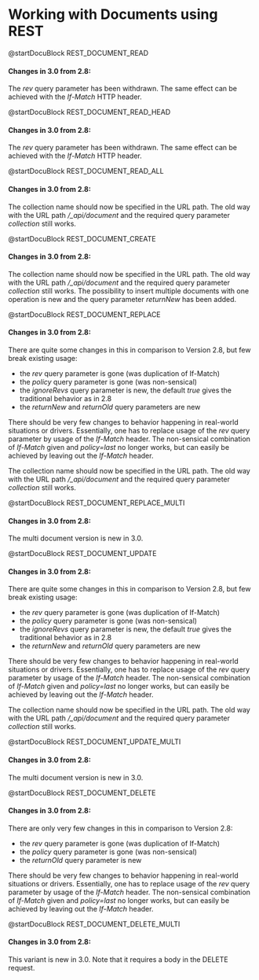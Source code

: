 Working with Documents using REST
=================================

<!-- avocadod/RestHandler/RestDocumentHandler.cpp -->
@startDocuBlock REST_DOCUMENT_READ

#### Changes in 3.0 from 2.8:

The *rev* query parameter has been withdrawn. The same effect can be
achieved with the *If-Match* HTTP header.

<!-- avocadod/RestHandler/RestDocumentHandler.cpp -->
@startDocuBlock REST_DOCUMENT_READ_HEAD

#### Changes in 3.0 from 2.8:

The *rev* query parameter has been withdrawn. The same effect can be
achieved with the *If-Match* HTTP header.

<!-- avocadod/RestHandler/RestDocumentHandler.cpp -->
@startDocuBlock REST_DOCUMENT_READ_ALL

#### Changes in 3.0 from 2.8:

The collection name should now be specified in the URL path. The old
way with the URL path */_api/document* and the required query parameter
*collection* still works.

<!-- avocadod/RestHandler/RestDocumentHandler.cpp -->
@startDocuBlock REST_DOCUMENT_CREATE

#### Changes in 3.0 from 2.8:

The collection name should now be specified in the URL path. The old
way with the URL path */_api/document* and the required query parameter
*collection* still works. The possibility to insert multiple documents
with one operation is new and the query parameter *returnNew* has been added.


<!-- avocadod/RestHandler/RestDocumentHandler.cpp -->
@startDocuBlock REST_DOCUMENT_REPLACE

#### Changes in 3.0 from 2.8:

There are quite some changes in this in comparison to Version 2.8, but
few break existing usage:

  - the *rev* query parameter is gone (was duplication of If-Match)
  - the *policy* query parameter is gone (was non-sensical)
  - the *ignoreRevs* query parameter is new, the default *true* gives 
    the traditional behavior as in 2.8
  - the *returnNew* and *returnOld* query parameters are new

There should be very few changes to behavior happening in real-world
situations or drivers. Essentially, one has to replace usage of the
*rev* query parameter by usage of the *If-Match* header. The non-sensical
combination of *If-Match* given and *policy=last* no longer works, but can
easily be achieved by leaving out the *If-Match* header.

The collection name should now be specified in the URL path. The old
way with the URL path */_api/document* and the required query parameter
*collection* still works.

<!-- avocadod/RestHandler/RestDocumentHandler.cpp -->
@startDocuBlock REST_DOCUMENT_REPLACE_MULTI

#### Changes in 3.0 from 2.8:

The multi document version is new in 3.0.

<!-- avocadod/RestHandler/RestDocumentHandler.cpp -->
@startDocuBlock REST_DOCUMENT_UPDATE

#### Changes in 3.0 from 2.8:

There are quite some changes in this in comparison to Version 2.8, but
few break existing usage:

  - the *rev* query parameter is gone (was duplication of If-Match)
  - the *policy* query parameter is gone (was non-sensical)
  - the *ignoreRevs* query parameter is new, the default *true* gives 
    the traditional behavior as in 2.8
  - the *returnNew* and *returnOld* query parameters are new

There should be very few changes to behavior happening in real-world
situations or drivers. Essentially, one has to replace usage of the
*rev* query parameter by usage of the *If-Match* header. The non-sensical
combination of *If-Match* given and *policy=last* no longer works, but can
easily be achieved by leaving out the *If-Match* header.

The collection name should now be specified in the URL path. The old
way with the URL path */_api/document* and the required query parameter
*collection* still works.

<!-- avocadod/RestHandler/RestDocumentHandler.cpp -->
@startDocuBlock REST_DOCUMENT_UPDATE_MULTI

#### Changes in 3.0 from 2.8:

The multi document version is new in 3.0.

<!-- avocadod/RestHandler/RestDocumentHandler.cpp -->
@startDocuBlock REST_DOCUMENT_DELETE

#### Changes in 3.0 from 2.8:

There are only very few changes in this in comparison to Version 2.8:

  - the *rev* query parameter is gone (was duplication of If-Match)
  - the *policy* query parameter is gone (was non-sensical)
  - the *returnOld* query parameter is new

There should be very few changes to behavior happening in real-world
situations or drivers. Essentially, one has to replace usage of the
*rev* query parameter by usage of the *If-Match* header. The non-sensical
combination of *If-Match* given and *policy=last* no longer works, but can
easily be achieved by leaving out the *If-Match* header.

<!-- avocadod/RestHandler/RestDocumentHandler.cpp -->
@startDocuBlock REST_DOCUMENT_DELETE_MULTI

#### Changes in 3.0 from 2.8:

This variant is new in 3.0. Note that it requires a body in the DELETE
request.
